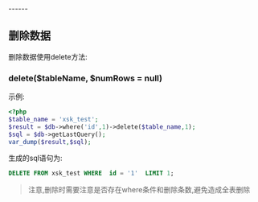 <head>
     <title>EasySwoole mysqli|swoole mysqli|swoole mysql|swoole 数据库连接池|php连接池</title>
     <meta name="keywords" content="EasySwoole mysqli|swoole mysqli|swoole mysql|swoole 数据库连接池|php连接池"/>
     <meta name="description" content="asySwoole mysqli|swoole mysqli|swoole mysql|swoole 数据库连接池|php连接池"/>
</head>
---<head>---

## 删除数据
删除数据使用delete方法:

### delete($tableName, $numRows = null) 
示例:
```php
<?php
$table_name = 'xsk_test';
$result = $db->where('id',1)->delete($table_name,1);
$sql = $db->getLastQuery();
var_dump($result,$sql);
```
生成的sql语句为:
```sql
DELETE FROM xsk_test WHERE  id = '1'  LIMIT 1;
```

>注意,删除时需要注意是否存在where条件和删除条数,避免造成全表删除